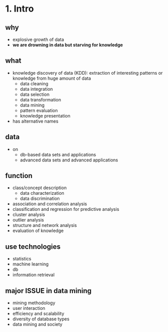 # 1. Intro

## why

- explosive growth of data
- **we are drowning in data but starving for knowledge**



## what

- knowledge discovery of data (KDD): extraction of interesting patterns or knowledge from huge amount of data
  - data cleaning
  - data integration
  - data selection
  - data transformation
  - data mining
  - pattern evaluation
  - knowledge presentation
- has alternative names



## data

- on
  - db-based data sets and applications
  - advanced data sets and advanced applications



## function

- class/concept description
  - data characterization
  - data discrimination
- association and correlation analysis
- classification and regression for predictive analysis
- cluster analysis
- outlier analysis
- structure and network analysis
- evaluation of knowledge



## use technologies

- statistics
- machine learning
- db
- information retrieval



## major ISSUE in data mining

- mining methodology
- user interaction
- efficiency and scalability
- diversity of database types
- data mining and society






